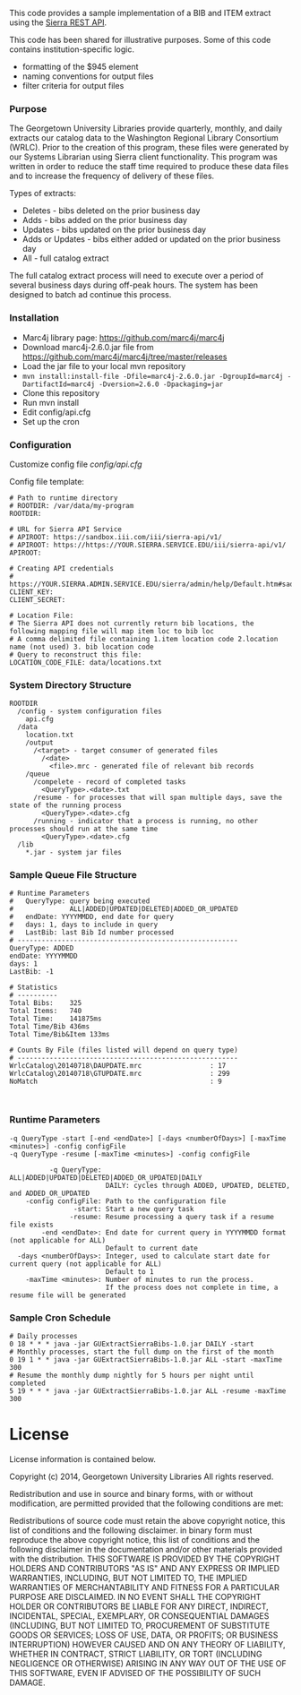 This code provides a sample implementation of a BIB and ITEM extract using the [Sierra REST API](https://sandbox.iii.com/docs/).

This code has been shared for illustrative purposes.  Some of this code contains institution-specific logic.
- formatting of the $945 element
- naming conventions for output files
- filter criteria for output files
 
### Purpose
The Georgetown University Libraries provide quarterly, monthly, and daily extracts our catalog data to the Washington Regional Library Consortium (WRLC).  Prior to the creation of this program, these files were generated by our Systems Librarian using Sierra client functionality.  This program was written in order to reduce the staff time required to produce these data files and to increase the frequency of delivery of these files.

Types of extracts:
- Deletes - bibs deleted on the prior business day
- Adds - bibs added on the prior business day
- Updates - bibs updated on the prior business day
- Adds or Updates - bibs either added or updated on the prior business day
- All - full catalog extract

The full catalog extract process will need to execute over a period of several business days during off-peak hours.  The system has been designed to batch ad continue this process.

### Installation
- Marc4j library page: https://github.com/marc4j/marc4j
- Download marc4j-2.6.0.jar file from https://github.com/marc4j/marc4j/tree/master/releases
- Load the jar file to your local mvn repository
- `mvn install:install-file -Dfile=marc4j-2.6.0.jar -DgroupId=marc4j -DartifactId=marc4j -Dversion=2.6.0 -Dpackaging=jar`
- Clone this repository
- Run mvn install
- Edit config/api.cfg
- Set up the cron

### Configuration
Customize config file *config/api.cfg*

Config file template:
```
# Path to runtime directory
# ROOTDIR: /var/data/my-program
ROOTDIR:

# URL for Sierra API Service
# APIROOT: https://sandbox.iii.com/iii/sierra-api/v1/
# APIROOT: https://https://YOUR.SIERRA.SERVICE.EDU/iii/sierra-api/v1/
APIROOT:

# Creating API credentials
# https://YOUR.SIERRA.ADMIN.SERVICE.EDU/sierra/admin/help/Default.htm#sadmin/sadmin_other_webapps_api.html
CLIENT_KEY:
CLIENT_SECRET:

# Location File: 
# The Sierra API does not currently return bib locations, the following mapping file will map item loc to bib loc
# A comma delimited file containing 1.item location code 2.location name (not used) 3. bib location code
# Query to reconstruct this file:
LOCATION_CODE_FILE: data/locations.txt

```

### System Directory Structure
```
ROOTDIR
  /config - system configuration files
    api.cfg
  /data
    location.txt
    /output
      /<target> - target consumer of generated files 
        /<date>
          <file>.mrc - generated file of relevant bib records
    /queue
      /compelete - record of completed tasks
        <QueryType>.<date>.txt 
      /resume - for processes that will span multiple days, save the state of the running process
        <QueryType>.<date>.cfg
      /running - indicator that a process is running, no other processes should run at the same time
        <QueryType>.<date>.cfg
  /lib
    *.jar - system jar files
```

### Sample Queue File Structure
```
# Runtime Parameters
#   QueryType: query being executed 
#              ALL|ADDED|UPDATED|DELETED|ADDED_OR_UPDATED
#   endDate: YYYYMMDD, end date for query
#   days: 1, days to include in query
#   LastBib: last Bib Id number processed
# -------------------------------------------------------
QueryType: ADDED
endDate: YYYYMMDD
days: 1
LastBib: -1

# Statistics
# ----------
Total Bibs:    325
Total Items:   740
Total Time:    141875ms
Total Time/Bib 436ms
Total Time/Bib&Item 133ms

# Counts By File (files listed will depend on query type)
# -------------------------------------------------------
WrlcCatalog\20140718\DAUPDATE.mrc                 : 17
WrlcCatalog\20140718\GTUPDATE.mrc                 : 299
NoMatch                                           : 9



```

### Runtime Parameters
```
-q QueryType -start [-end <endDate>] [-days <numberOfDays>] [-maxTime <minutes>] -config configFile
-q QueryType -resume [-maxTime <minutes>] -config configFile

          -q QueryType: ALL|ADDED|UPDATED|DELETED|ADDED_OR_UPDATED|DAILY
                        DAILY: cycles through ADDED, UPDATED, DELETED, and ADDED_OR_UPDATED
    -config configFile: Path to the configuration file
                -start: Start a new query task
               -resume: Resume processing a query task if a resume file exists
        -end <endDate>: End date for current query in YYYYMMDD format (not applicable for ALL)
                        Default to current date
  -days <numberOfDays>: Integer, used to calculate start date for current query (not applicable for ALL)
                        Default to 1
    -maxTime <minutes>: Number of minutes to run the process.  
                        If the process does not complete in time, a resume file will be generated
```

### Sample Cron Schedule
```
# Daily processes
0 18 * * * java -jar GUExtractSierraBibs-1.0.jar DAILY -start
# Monthly processes, start the full dump on the first of the month
0 19 1 * * java -jar GUExtractSierraBibs-1.0.jar ALL -start -maxTime 300
# Resume the monthly dump nightly for 5 hours per night until completed
5 19 * * * java -jar GUExtractSierraBibs-1.0.jar ALL -resume -maxTime 300
```


# License
License information is contained below.

Copyright (c) 2014, Georgetown University Libraries All rights reserved.

Redistribution and use in source and binary forms, with or without modification, are permitted provided that the following conditions are met:

Redistributions of source code must retain the above copyright notice, this list of conditions and the following disclaimer. 
in binary form must reproduce the above copyright notice, this list of conditions and the following disclaimer in the documentation and/or other materials 
provided with the distribution. THIS SOFTWARE IS PROVIDED BY THE COPYRIGHT HOLDERS AND CONTRIBUTORS "AS IS" AND ANY EXPRESS OR IMPLIED WARRANTIES, INCLUDING, 
BUT NOT LIMITED TO, THE IMPLIED WARRANTIES OF MERCHANTABILITY AND FITNESS FOR A PARTICULAR PURPOSE ARE DISCLAIMED. 
IN NO EVENT SHALL THE COPYRIGHT HOLDER OR CONTRIBUTORS BE LIABLE FOR ANY DIRECT, INDIRECT, INCIDENTAL, SPECIAL, EXEMPLARY, OR CONSEQUENTIAL DAMAGES 
(INCLUDING, BUT NOT LIMITED TO, PROCUREMENT OF SUBSTITUTE GOODS OR SERVICES; LOSS OF USE, DATA, OR PROFITS; OR BUSINESS INTERRUPTION) 
HOWEVER CAUSED AND ON ANY THEORY OF LIABILITY, WHETHER IN CONTRACT, STRICT LIABILITY, OR TORT (INCLUDING NEGLIGENCE OR OTHERWISE) 
ARISING IN ANY WAY OUT OF THE USE OF THIS SOFTWARE, EVEN IF ADVISED OF THE POSSIBILITY OF SUCH DAMAGE.
